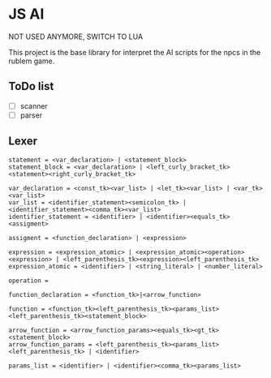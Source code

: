 # JS AI

NOT USED ANYMORE, SWITCH TO LUA

This project is the base library for interpret the AI scripts for the npcs in the rublem game. 

## ToDo list

- [ ] scanner
- [ ] parser

## Lexer

```
statement = <var_declaration> | <statement_block>
statement_block = <var_declaration> | <left_curly_bracket_tk><statement><right_curly_bracket_tk>

var_declaration = <const_tk><var_list> | <let_tk><var_list> | <var_tk><var_list> 
var_list = <identifier_statement><semicolon_tk> | <identifier_statement><comma_tk><var_list>
identifier_statement = <identifier> | <identifier><equals_tk><assigment>

assigment = <function_declaration> | <expression>

expression = <expression_atomic> | <expression_atomic><operation><expression> | <left_parenthesis_tk><expression><left_parenthesis_tk>
expression_atomic = <identifier> | <string_literal> | <number_literal>

operation = 

function_declaration = <function_tk>|<arrow_function>

function = <function_tk><left_parenthesis_tk><params_list><left_parenthesis_tk><statement_block>

arrow_function = <arrow_function_params><equals_tk><gt_tk><statement_block>
arrow_function_params = <left_parenthesis_tk><params_list><left_parenthesis_tk> | <identifier>

params_list = <identifier> | <identifier><comma_tk><params_list>
```
